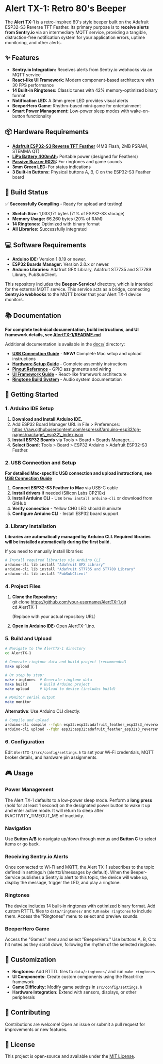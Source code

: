 # **Alert TX-1: Retro 80's Beeper**

The **Alert TX-1** is a retro-inspired 80's style beeper built on the Adafruit ESP32-S3 Reverse TFT Feather. Its primary purpose is to **receive alerts from Sentry.io** via an intermediary MQTT service, providing a tangible, distraction-free notification system for your application errors, uptime monitoring, and other alerts.

## **✨ Features**

* **Sentry.io Integration:** Receives alerts from Sentry.io webhooks via an MQTT service  
* **React-like UI Framework:** Modern component-based architecture with 30 FPS performance  
* **14 Built-in Ringtones:** Classic tunes with 42% memory-optimized binary format  
* **Notification LED:** A 3mm green LED provides visual alerts  
* **BeeperHero Game:** Rhythm-based mini-game for entertainment  
* **Smart Power Management:** Low-power sleep modes with wake-on-button functionality

## **📦 Hardware Requirements**

* **[Adafruit ESP32-S3 Reverse TFT Feather](https://www.adafruit.com/product/5691)** (4MB Flash, 2MB PSRAM, STEMMA QT)  
* **[LiPo Battery 400mAh](https://www.adafruit.com/product/3898):** Portable power (designed for Feathers)  
* **[Passive Buzzer 9025](https://www.aliexpress.us/item/2251832678338636.html):** For ringtones and game sounds  
* **3mm Green LED:** For status indications  
* **3 Built-in Buttons:** Physical buttons A, B, C on the ESP32-S3 Feather board

## 🚀 **Build Status**

✅ **Successfully Compiling** - Ready for upload and testing!

- **Sketch Size:** 1,033,171 bytes (71% of ESP32-S3 storage)
- **Memory Usage:** 66,260 bytes (20% of RAM)  
- **14 Ringtones:** Optimized with binary format
- **All Libraries:** Successfully integrated

## **💻 Software Requirements**

* **Arduino IDE:** Version 1.8.19 or newer.  
* **ESP32 Boards Manager:** Version 2.0.x or newer.  
* **Arduino Libraries:** Adafruit GFX Library, Adafruit ST7735 and ST7789 Library, PubSubClient.

This repository includes the **Beeper-Service/** directory, which is intended for the external MQTT service. This service acts as a bridge, connecting **Sentry.io webhooks** to the MQTT broker that your Alert TX-1 device monitors.

## 📚 Documentation

**For complete technical documentation, build instructions, and UI framework details, see [AlertTX-1/README.md](AlertTX-1/README.md)**

Additional documentation is available in the [docs/](AlertTX-1/docs/) directory:

- **[USB Connection Guide](AlertTX-1/docs/usb-connection-guide.md)** - **NEW!** Complete Mac setup and upload instructions
- **[Hardware Setup Guide](AlertTX-1/docs/hardware-setup.md)** - Complete assembly instructions
- **[Pinout Reference](AlertTX-1/docs/pinout-reference.md)** - GPIO assignments and wiring
- **[UI Framework Guide](AlertTX-1/docs/ui-framework-integration.md)** - React-like framework architecture
- **[Ringtone Build System](AlertTX-1/docs/ringtone-build-system.md)** - Audio system documentation

## **🚀 Getting Started**

### **1\. Arduino IDE Setup**

1. **Download and Install Arduino IDE.**  
2. Add ESP32 Board Manager URL in File \> Preferences:  
   https://raw.githubusercontent.com/espressif/arduino-esp32/gh-pages/package\_esp32\_index.json  
3. **Install ESP32 Boards** via Tools \> Board \> Boards Manager....  
4. **Select Board:** Tools \> Board \> ESP32 Arduino \> Adafruit ESP32-S3 Feather.

### **2\. USB Connection and Setup**

**For detailed Mac-specific USB connection and upload instructions, see [USB Connection Guide](AlertTX-1/docs/usb-connection-guide.md)**

1. **Connect ESP32-S3 Feather to Mac** via USB-C cable
2. **Install drivers** if needed (Silicon Labs CP210x)
3. **Install Arduino CLI** - Use `brew install arduino-cli` or download from GitHub
4. **Verify connection** - Yellow CHG LED should illuminate
5. **Configure Arduino CLI** - Install ESP32 board support

### **3\. Library Installation**

**Libraries are automatically managed by Arduino CLI. Required libraries will be installed automatically during the first build.**

If you need to manually install libraries:
```bash
# Install required libraries via Arduino CLI
arduino-cli lib install "Adafruit GFX Library"
arduino-cli lib install "Adafruit ST7735 and ST7789 Library"
arduino-cli lib install "PubSubClient"
```

### **4\. Project Files**

1. **Clone the Repository:**  
   git clone https://github.com/your-username/AlertTX-1.git  
   cd AlertTX-1

   (Replace with your actual repository URL)  
2. **Open in Arduino IDE:** Open AlertTX-1.ino.

### **5\. Build and Upload**

```bash
# Navigate to the AlertTX-1 directory
cd AlertTX-1

# Generate ringtone data and build project (recommended)
make upload

# Or step by step:
make ringtones  # Generate ringtone data
make build      # Build Arduino project
make upload     # Upload to device (includes build)

# Monitor serial output
make monitor
```

**Alternative**: Use Arduino CLI directly:
```bash
# Compile and upload
arduino-cli compile --fqbn esp32:esp32:adafruit_feather_esp32s3_reversetft .
arduino-cli upload --fqbn esp32:esp32:adafruit_feather_esp32s3_reversetft .
```

### **6\. Configuration**

Edit `AlertTX-1/src/config/settings.h` to set your Wi-Fi credentials, MQTT broker details, and hardware pin assignments.

## **🎮 Usage**

### **Power Management**

The Alert TX-1 defaults to a low-power sleep mode. Perform a **long press** (hold for at least 1 second) on the designated power button to wake it up and enter active mode. It will return to sleep after INACTIVITY\_TIMEOUT\_MS of inactivity.

### **Navigation**

Use **Button A/B** to navigate up/down through menus and **Button C** to select items or go back.

### **Receiving Sentry.io Alerts**

Once connected to Wi-Fi and MQTT, the Alert TX-1 subscribes to the topic defined in settings.h (alerttx1/messages by default). When the Beeper-Service publishes a Sentry.io alert to this topic, the device will wake up, display the message, trigger the LED, and play a ringtone.

### **Ringtones**

The device includes 14 built-in ringtones with optimized binary format. Add custom RTTTL files to `data/ringtones/` and run `make ringtones` to include them. Access the "Ringtones" menu to select and preview sounds.

### **BeeperHero Game**

Access the "Games" menu and select "BeeperHero." Use buttons A, B, C to hit notes as they scroll down, following the rhythm of the selected ringtone.

## **🔧 Customization**

* **Ringtones:** Add RTTTL files to `data/ringtones/` and run `make ringtones`  
* **UI Components:** Create custom components using the React-like framework  
* **Game Difficulty:** Modify game settings in `src/config/settings.h`  
* **Hardware Integration:** Extend with sensors, displays, or other peripherals

## **🤝 Contributing**

Contributions are welcome\! Open an issue or submit a pull request for improvements or new features.

## **📄 License**

This project is open-source and available under the [MIT License](https://www.google.com/search?q=LICENSE).